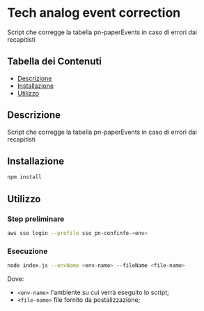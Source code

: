 # Tech analog event correction

Script che corregge la tabella pn-paperEvents in caso di errori dai recapitisti

## Tabella dei Contenuti

- [Descrizione](#descrizione)
- [Installazione](#installazione)
- [Utilizzo](#utilizzo)

## Descrizione
Script che corregge la tabella pn-paperEvents in caso di errori dai recapitisti

## Installazione

```bash
npm install
```

## Utilizzo
### Step preliminare

```bash
aws sso login --profile sso_pn-confinfo-<env>
```

### Esecuzione
```bash
node index.js --envName <env-name> --fileName <file-name>
```
Dove:
- `<env-name>` l'ambiente su cui verrà eseguito lo script;
- `<file-name>` file fornito da postalizzazione;

